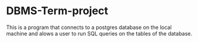 # DBMS-Term-project

This is a program that connects to a postgres database on the local machine
and alows a user to run SQL queries on the tables of the database.
